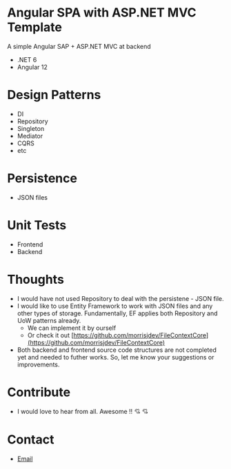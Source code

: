 # Angular SPA with ASP.NET MVC Template
A simple Angular SAP + ASP.NET MVC at backend
- .NET 6
- Angular 12
  
# Design Patterns
- DI
- Repository
- Singleton
- Mediator
- CQRS
- etc

# Persistence
- JSON files

# Unit Tests
- Frontend
- Backend

# Thoughts
- I would have not used Repository to deal with the persistene - JSON file. 
- I would like to use Entity Framework to work with JSON files and any other types of storage. Fundamentally, EF applies both Repository and UoW patterns already. 
  - We can implement it by ourself 
  - Or check it out [https://github.com/morrisjdev/FileContextCore](https://github.com/morrisjdev/FileContextCore)
- Both backend and frontend source code structures are not completed yet and needed to futher works. So, let me know your suggestions or improvements. 

 
# Contribute
- I would love to hear from all. Awesome !! :cupid: :cupid:

# Contact
- [Email](mailto:minhhieugma@gmail.com)
